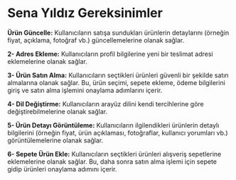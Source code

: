 # Sena Yıldız Gereksinimler

**Ürün Güncelle:** Kullanıcıların satışa sundukları ürünlerin detaylarını (örneğin fiyat, açıklama, fotoğraf vb.) güncellemelerine olanak sağlar.

**2- Adres Ekleme:** Kullanıcıların profil bilgilerine yeni bir teslimat adresi eklemelerine olanak sağlar.

**3- Ürün Satın Alma:** Kullanıcıların seçtikleri ürünleri güvenli bir şekilde satın almalarına olanak sağlar. Bu, ürün seçimi, sepete ekleme, ödeme bilgilerini giriş ve satın alma işlemini onaylama adımlarını içerir.

**4- Dil Değiştirme:** Kullanıcıların arayüz dilini kendi tercihlerine göre değiştirebilmelerine olanak sağlar.

**5- Ürün Detayı Görüntüleme:** Kullanıcıların ilgilendikleri ürünlerin detaylı bilgilerini (örneğin fiyat, ürün açıklaması, fotoğraflar, kullanıcı yorumları vb.) görüntülemelerine olanak sağlar.

**6- Sepete Ürün Ekle:** Kullanıcıların seçtikleri ürünleri alışveriş sepetlerine eklemelerine olanak sağlar. Bu, daha sonra satın alma işlemi için sepete gidip ürünleri onaylama adımını içerir.


